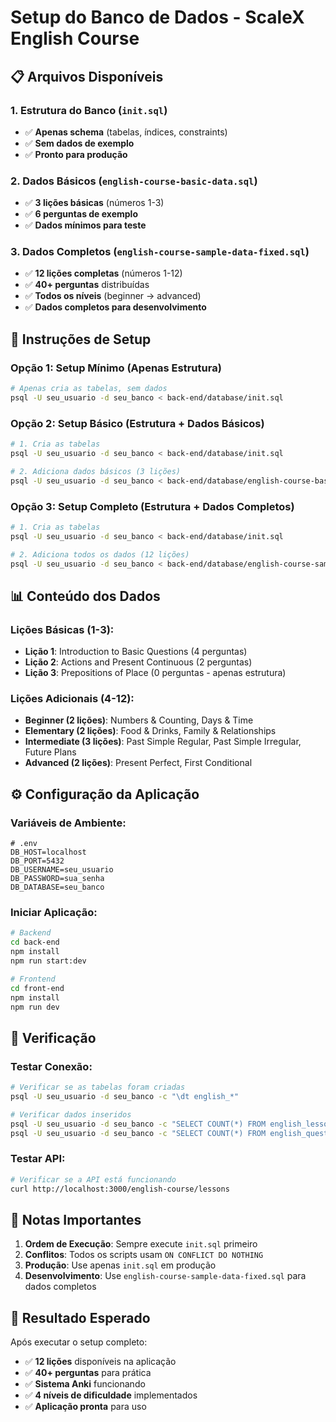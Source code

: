 # Setup do Banco de Dados - ScaleX English Course

## 📋 **Arquivos Disponíveis**

### **1. Estrutura do Banco (`init.sql`)**
- ✅ **Apenas schema** (tabelas, índices, constraints)
- ✅ **Sem dados de exemplo**
- ✅ **Pronto para produção**

### **2. Dados Básicos (`english-course-basic-data.sql`)**
- ✅ **3 lições básicas** (números 1-3)
- ✅ **6 perguntas de exemplo**
- ✅ **Dados mínimos para teste**

### **3. Dados Completos (`english-course-sample-data-fixed.sql`)**
- ✅ **12 lições completas** (números 1-12)
- ✅ **40+ perguntas** distribuídas
- ✅ **Todos os níveis** (beginner → advanced)
- ✅ **Dados completos para desenvolvimento**

## 🚀 **Instruções de Setup**

### **Opção 1: Setup Mínimo (Apenas Estrutura)**
```bash
# Apenas cria as tabelas, sem dados
psql -U seu_usuario -d seu_banco < back-end/database/init.sql
```

### **Opção 2: Setup Básico (Estrutura + Dados Básicos)**
```bash
# 1. Cria as tabelas
psql -U seu_usuario -d seu_banco < back-end/database/init.sql

# 2. Adiciona dados básicos (3 lições)
psql -U seu_usuario -d seu_banco < back-end/database/english-course-basic-data.sql
```

### **Opção 3: Setup Completo (Estrutura + Dados Completos)**
```bash
# 1. Cria as tabelas
psql -U seu_usuario -d seu_banco < back-end/database/init.sql

# 2. Adiciona todos os dados (12 lições)
psql -U seu_usuario -d seu_banco < back-end/database/english-course-sample-data-fixed.sql
```

## 📊 **Conteúdo dos Dados**

### **Lições Básicas (1-3):**
- **Lição 1**: Introduction to Basic Questions (4 perguntas)
- **Lição 2**: Actions and Present Continuous (2 perguntas)  
- **Lição 3**: Prepositions of Place (0 perguntas - apenas estrutura)

### **Lições Adicionais (4-12):**
- **Beginner (2 lições)**: Numbers & Counting, Days & Time
- **Elementary (2 lições)**: Food & Drinks, Family & Relationships
- **Intermediate (3 lições)**: Past Simple Regular, Past Simple Irregular, Future Plans
- **Advanced (2 lições)**: Present Perfect, First Conditional

## ⚙️ **Configuração da Aplicação**

### **Variáveis de Ambiente:**
```env
# .env
DB_HOST=localhost
DB_PORT=5432
DB_USERNAME=seu_usuario
DB_PASSWORD=sua_senha
DB_DATABASE=seu_banco
```

### **Iniciar Aplicação:**
```bash
# Backend
cd back-end
npm install
npm run start:dev

# Frontend
cd front-end
npm install
npm run dev
```

## 🔧 **Verificação**

### **Testar Conexão:**
```bash
# Verificar se as tabelas foram criadas
psql -U seu_usuario -d seu_banco -c "\dt english_*"

# Verificar dados inseridos
psql -U seu_usuario -d seu_banco -c "SELECT COUNT(*) FROM english_lessons;"
psql -U seu_usuario -d seu_banco -c "SELECT COUNT(*) FROM english_questions;"
```

### **Testar API:**
```bash
# Verificar se a API está funcionando
curl http://localhost:3000/english-course/lessons
```

## 📝 **Notas Importantes**

1. **Ordem de Execução**: Sempre execute `init.sql` primeiro
2. **Conflitos**: Todos os scripts usam `ON CONFLICT DO NOTHING`
3. **Produção**: Use apenas `init.sql` em produção
4. **Desenvolvimento**: Use `english-course-sample-data-fixed.sql` para dados completos

## 🎯 **Resultado Esperado**

Após executar o setup completo:
- ✅ **12 lições** disponíveis na aplicação
- ✅ **40+ perguntas** para prática
- ✅ **Sistema Anki** funcionando
- ✅ **4 níveis de dificuldade** implementados
- ✅ **Aplicação pronta** para uso
